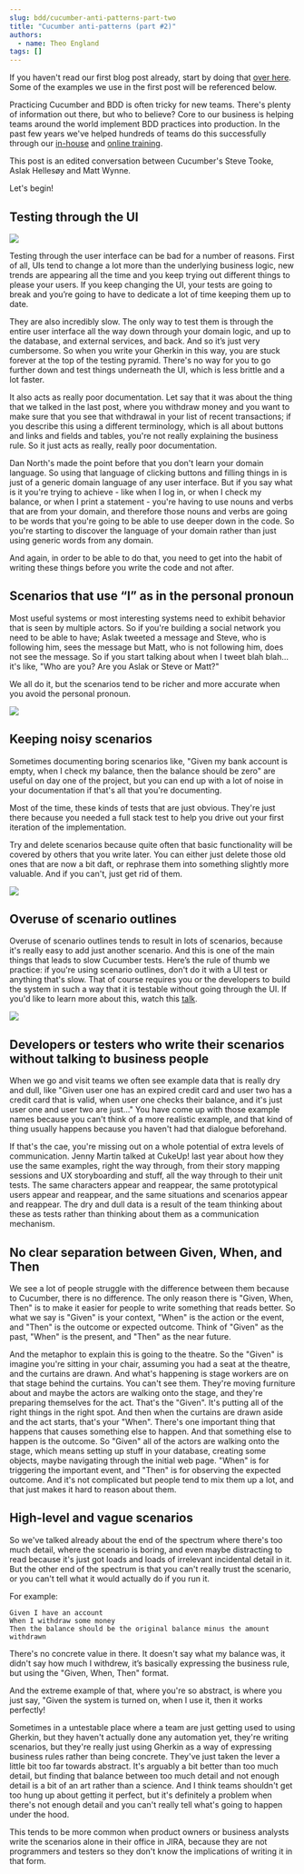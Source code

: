 ```yaml
---
slug: bdd/cucumber-anti-patterns-part-two
title: "Cucumber anti-patterns (part #2)"
authors:
  - name: Theo England
tags: []
---
```


If you haven't read our first blog post already, start by doing that [over here](/blog/2016/07/01/cucumber-antipatterns-part-one). Some of the examples we use in the first post will be referenced below.

Practicing Cucumber and BDD is often tricky for new teams. There's plenty of information out there, but who to believe? Core to our business is helping teams around the world implement BDD practices into production. In the past few years we've helped hundreds of teams do this successfully through our [in-house](/training) and [online training](/school).

This post is an edited conversation between Cucumber's Steve Tooke, Aslak Hellesøy and Matt Wynne.

<!-- truncate -->

Let's begin!

## Testing through the UI

![](/img/blog/ea4b4f0a2792cc37b7b6d335514473a03b6eecb5a9bf2859df33f52f8e3fa821.png)

Testing through the user interface can be bad for a number of reasons. First of all, UIs tend to change a lot more than the underlying business logic, new trends are appearing all the time and you keep trying out different things to please your users. If you keep changing the UI, your tests are going to break and you’re going to have to dedicate a lot of time keeping them up to date.

They are also incredibly slow. The only way to test them is through the entire user interface all the way down through your domain logic, and up to the database, and external services, and back. And so it’s just very cumbersome. So when you write your Gherkin in this way, you are stuck forever at the top of the testing pyramid. There's no way for you to go further down and test things underneath the UI, which is less brittle and a lot faster.

It also acts as really poor documentation. Let say that it was about the thing that we talked in the last post, where you withdraw money and you want to make sure that you see that withdrawal in your list of recent transactions; if you describe this using a different terminology, which is all about buttons and links and fields and tables, you're not really explaining the business rule. So it just acts as really, really poor documentation.

Dan North's made the point before that you don't learn your domain language. So using that language of clicking buttons and filling things in is just of a generic domain language of any user interface. But if you say what is it you're trying to achieve - like when I log in, or when I check my balance, or when I print a statement - you're having to use nouns and verbs that are from your domain, and therefore those nouns and verbs are going to be words that you're going to be able to use deeper down in the code. So you're starting to discover the language of your domain rather than just using generic words from any domain.

And again, in order to be able to do that, you need to get into the habit of writing these things before you write the code and not after.

## Scenarios that use “I” as in the personal pronoun

Most useful systems or most interesting systems need to exhibit behavior that is seen by multiple actors. So if you're building a social network you need to be able to have; Aslak tweeted a message and Steve, who is following him, sees the message but Matt, who is not following him, does not see the message. So if you start talking about when I tweet blah blah... it's like, "Who are you? Are you Aslak or Steve or Matt?"

We all do it, but the scenarios tend to be richer and more accurate when you avoid the personal pronoun.

![](/img/blog/726d6a6ad5b6ae02e768466cc76b3cf7bb5552d57010d142367792ec8c7afc72.jpg)

## Keeping noisy scenarios

Sometimes documenting boring scenarios like, "Given my bank account is empty, when I check my balance, then the balance should be zero" are useful on day one of the project, but you can end up with a lot of noise in your documentation if that's all that you're documenting.

Most of the time, these kinds of tests that are just obvious. They're just there because you needed a full stack test to help you drive out your first iteration of the implementation.

Try and delete scenarios because quite often that basic functionality will be covered by others that you write later. You can either just delete those old ones that are now a bit daft, or rephrase them into something slightly more valuable. And if you can't, just get rid of them.

![](/img/blog/28dd7c10abc2c5832ffdf3ae1c1db1bff970a2f59712385c5e6902f4f04cd979.jpg)

## Overuse of scenario outlines

Overuse of scenario outlines tends to result in lots of scenarios, because it's really easy to add just another scenario. And this is one of the main things that leads to slow Cucumber tests. Here’s the rule of thumb we practice: if you're using scenario outlines, don't do it with a UI test or anything that's slow. That of course requires you or the developers to build the system in such a way that it is testable without going through the UI. If you'd like to learn more about this, watch this [talk](https://skillsmatter.com/skillscasts/7361-keynote-kind-of-green).

![](/img/blog/078ec6eca50097320dd9246291630db3c0281a8f6821664fb32d42702c3ca8cb.jpg)

## Developers or testers who write their scenarios without talking to business people

When we go and visit teams we often see example data that is really dry and dull, like "Given user one has an expired credit card and user two has a credit card that is valid, when user one checks their balance, and it's just user one and user two are just..." You have come up with those example names because you can't think of a more realistic example, and that kind of thing usually happens because you haven't had that dialogue beforehand.

If that's the cae, you're missing out on a whole potential of extra levels of communication. Jenny Martin talked at CukeUp! last year about how they use the same examples, right the way through, from their story mapping sessions and UX storyboarding and stuff, all the way through to their unit tests. The same characters appear and reappear, the same prototypical users appear and reappear, and the same situations and scenarios appear and reappear. The dry and dull data is a result of the team thinking about these as tests rather than thinking about them as a communication mechanism.

## No clear separation between Given, When, and Then

We see a lot of people struggle with the difference between them because to Cucumber, there is no difference. The only reason there is "Given, When, Then" is to make it easier for people to write something that reads better. So what we say is "Given" is your context, "When" is the action or the event, and "Then" is the outcome or expected outcome. Think of "Given" as the past, "When" is the present, and "Then" as the near future.

And the metaphor to explain this is going to the theatre. So the "Given" is imagine you're sitting in your chair, assuming you had a seat at the theatre, and the curtains are drawn. And what's happening is stage workers are on that stage behind the curtains. You can't see them. They're moving furniture about and maybe the actors are walking onto the stage, and they're preparing themselves for the act. That's the "Given". It's putting all of the right things in the right spot. And then when the curtains are drawn aside and the act starts, that's your "When". There's one important thing that happens that causes something else to happen. And that something else to happen is the outcome. So "Given" all of the actors are walking onto the stage, which means setting up stuff in your database, creating some objects, maybe navigating through the initial web page. "When" is for triggering the important event, and "Then" is for observing the expected outcome. And it's not complicated but people tend to mix them up a lot, and that just makes it hard to reason about them.

## High-level and vague scenarios

So we've talked already about the end of the spectrum where there's too much detail, where the scenario is boring, and even maybe distracting to read because it's just got loads and loads of irrelevant incidental detail in it. But the other end of the spectrum is that you can't really trust the scenario, or you can't tell what it would actually do if you run it.

For example:

```gherkin
Given I have an account  
When I withdraw some money
Then the balance should be the original balance minus the amount withdrawn
```

There's no concrete value in there. It doesn't say what my balance was, it didn't say how much I withdrew, it’s basically expressing the business rule, but using the "Given, When, Then" format.

And the extreme example of that, where you're so abstract, is where you just say, "Given the system is turned on, when I use it, then it works perfectly!

Sometimes in a untestable place where a team are just getting used to using Gherkin, but they haven't actually done any automation yet, they're writing scenarios, but they're really just using Gherkin as a way of expressing business rules rather than being concrete. They've just taken the lever a little bit too far towards abstract. It's arguably a bit better than too much detail, but finding that balance between too much detail and not enough detail is a bit of an art rather than a science. And I think teams shouldn't get too hung up about getting it perfect, but it's definitely a problem when there's not enough detail and you can't really tell what's going to happen under the hood.

This tends to be more common when product owners or business analysts write the scenarios alone in their office in JIRA, because they are not programmers and testers so they don't know the implications of writing it in that form.